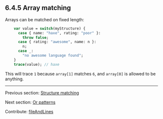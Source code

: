 ## 6.4.5 Array matching

Arrays can be matched on fixed length:

```haxe
    var value = switch(myStructure) {
      case { name: "haxe", rating: "poor" }:
        throw false;
      case { rating: "awesome", name: n }:
        n;
      case _:
        "no awesome language found";
    }
    trace(value); // haxe
```

This will trace `1` because `array[1]` matches `6`, and `array[0]` is allowed to be anything.

---

Previous section: [Structure matching](lf-pattern-matching-structure.md)

Next section: [Or patterns](lf-pattern-matching-or.md)

Contribute: [fileAndLines](https://github.com/HaxeFoundation/HaxeManual/blob/master/06-language-features.tex#L182-182)